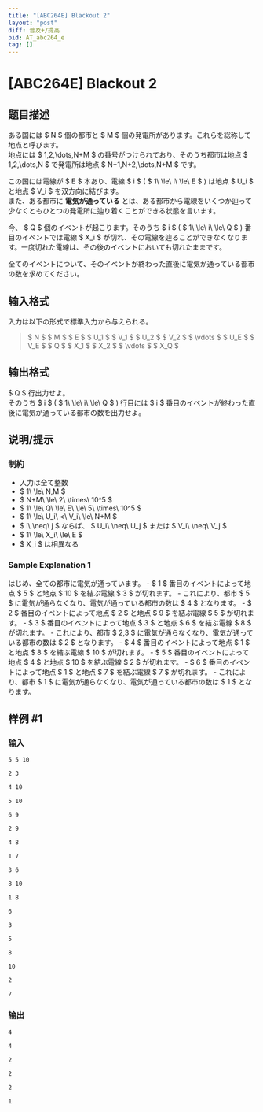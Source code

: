```yaml
---
title: "[ABC264E] Blackout 2"
layout: "post"
diff: 普及+/提高
pid: AT_abc264_e
tag: []
---
```


# [ABC264E] Blackout 2

## 题目描述

[problemUrl]: https://atcoder.jp/contests/abc264/tasks/abc264_e

ある国には $ N $ 個の都市と $ M $ 個の発電所があります。これらを総称して地点と呼びます。  
 地点には $ 1,2,\dots,N+M $ の番号がつけられており、そのうち都市は地点 $ 1,2,\dots,N $ で発電所は地点 $ N+1,N+2,\dots,N+M $ です。

この国には電線が $ E $ 本あり、電線 $ i $ ( $ 1\ \le\ i\ \le\ E $ ) は地点 $ U_i $ と地点 $ V_i $ を双方向に結びます。  
 また、ある都市に **電気が通っている** とは、ある都市から電線をいくつか辿って少なくともひとつの発電所に辿り着くことができる状態を言います。

今、 $ Q $ 個のイベントが起こります。そのうち $ i $ ( $ 1\ \le\ i\ \le\ Q $ ) 番目のイベントでは電線 $ X_i $ が切れ、その電線を辿ることができなくなります。一度切れた電線は、その後のイベントにおいても切れたままです。

全てのイベントについて、そのイベントが終わった直後に電気が通っている都市の数を求めてください。

## 输入格式

入力は以下の形式で標準入力から与えられる。

> $ N $ $ M $ $ E $ $ U_1 $ $ V_1 $ $ U_2 $ $ V_2 $ $ \vdots $ $ U_E $ $ V_E $ $ Q $ $ X_1 $ $ X_2 $ $ \vdots $ $ X_Q $

## 输出格式

$ Q $ 行出力せよ。  
 そのうち $ i $ ( $ 1\ \le\ i\ \le\ Q $ ) 行目には $ i $ 番目のイベントが終わった直後に電気が通っている都市の数を出力せよ。

## 说明/提示

### 制約

- 入力は全て整数
- $ 1\ \le\ N,M $
- $ N+M\ \le\ 2\ \times\ 10^5 $
- $ 1\ \le\ Q\ \le\ E\ \le\ 5\ \times\ 10^5 $
- $ 1\ \le\ U_i\ <\ V_i\ \le\ N+M $
- $ i\ \neq\ j $ ならば、 $ U_i\ \neq\ U_j $ または $ V_i\ \neq\ V_j $
- $ 1\ \le\ X_i\ \le\ E $
- $ X_i $ は相異なる

### Sample Explanation 1

はじめ、全ての都市に電気が通っています。 - $ 1 $ 番目のイベントによって地点 $ 5 $ と地点 $ 10 $ を結ぶ電線 $ 3 $ が切れます。 - これにより、都市 $ 5 $ に電気が通らなくなり、電気が通っている都市の数は $ 4 $ となります。 - $ 2 $ 番目のイベントによって地点 $ 2 $ と地点 $ 9 $ を結ぶ電線 $ 5 $ が切れます。 - $ 3 $ 番目のイベントによって地点 $ 3 $ と地点 $ 6 $ を結ぶ電線 $ 8 $ が切れます。 - これにより、都市 $ 2,3 $ に電気が通らなくなり、電気が通っている都市の数は $ 2 $ となります。 - $ 4 $ 番目のイベントによって地点 $ 1 $ と地点 $ 8 $ を結ぶ電線 $ 10 $ が切れます。 - $ 5 $ 番目のイベントによって地点 $ 4 $ と地点 $ 10 $ を結ぶ電線 $ 2 $ が切れます。 - $ 6 $ 番目のイベントによって地点 $ 1 $ と地点 $ 7 $ を結ぶ電線 $ 7 $ が切れます。 - これにより、都市 $ 1 $ に電気が通らなくなり、電気が通っている都市の数は $ 1 $ となります。

## 样例 #1

### 输入

```
5 5 10
2 3
4 10
5 10
6 9
2 9
4 8
1 7
3 6
8 10
1 8
6
3
5
8
10
2
7
```

### 输出

```
4
4
2
2
2
1
```

